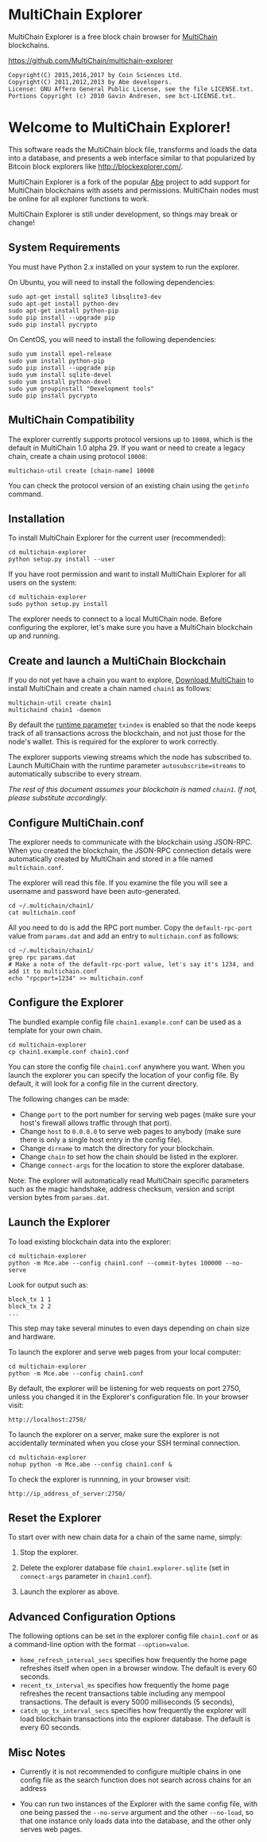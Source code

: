 MultiChain Explorer
===================

MultiChain Explorer is a free block chain browser for [MultiChain](http://www.multichain.com/) blockchains.

https://github.com/MultiChain/multichain-explorer

    Copyright(C) 2015,2016,2017 by Coin Sciences Ltd.
    Copyright(C) 2011,2012,2013 by Abe developers.
    License: GNU Affero General Public License, see the file LICENSE.txt.
    Portions Copyright (c) 2010 Gavin Andresen, see bct-LICENSE.txt.


Welcome to MultiChain Explorer!
===============================

This software reads the MultiChain block file, transforms and loads the
data into a database, and presents a web interface similar to that
popularized by Bitcoin block explorers like http://blockexplorer.com/.

MultiChain Explorer is a fork of the popular [Abe](https://github.com/bitcoin-abe/bitcoin-abe) project to add support for MultiChain blockchains with assets and permissions.  MultiChain nodes must be online for all explorer functions to work.

MultiChain Explorer is still under development, so things may break or change!


System Requirements
-------------------

You must have Python 2.x installed on your system to run the explorer.

On Ubuntu, you will need to install the following dependencies:

    sudo apt-get install sqlite3 libsqlite3-dev
    sudo apt-get install python-dev
    sudo apt-get install python-pip
    sudo pip install --upgrade pip
    sudo pip install pycrypto

On CentOS, you will need to install the following dependencies:

    sudo yum install epel-release
    sudo yum install python-pip
    sudo pip install --upgrade pip
    sudo yum install sqlite-devel
    sudo yum install python-devel
    sudo yum groupinstall "Development tools"
    sudo pip install pycrypto


MultiChain Compatibility
------------------------

The explorer currently supports protocol versions up to `10008`, which is the default in MultiChain 1.0 alpha 29. If you want or need to create a legacy chain, create a chain using protocol `10008`:

    multichain-util create [chain-name] 10008

You can check the protocol version of an existing chain using the `getinfo` command.


Installation
------------

To install MultiChain Explorer for the current user (recommended):

    cd multichain-explorer
    python setup.py install --user

If you have root permission and want to install MultiChain Explorer for all users on the system:

    cd multichain-explorer
    sudo python setup.py install

The explorer needs to connect to a local MultiChain node.  Before configuring the explorer, let's make sure you have a MultiChain blockchain up and running.


Create and launch a MultiChain Blockchain
-----------------------------------------

If you do not yet have a chain you want to explore, [Download MultiChain](http://www.multichain.com/download-install/) to install MultiChain and create a chain named ````chain1```` as follows:

    multichain-util create chain1
    multichaind chain1 -daemon

By default the [runtime parameter](http://www.multichain.com/developers/runtime-parameters/) ````txindex```` is enabled so that the node keeps track of all transactions across the blockchain, and not just those for the node's wallet. This is required for the explorer to work correctly.

The explorer supports viewing streams which the node has subscribed to.  Launch MultiChain with the runtime parameter ````autosubscribe=streams```` to automatically subscribe to every stream.

_The rest of this document assumes your blockchain is named ````chain1````. If not, please substitute accordingly._


Configure MultiChain.conf
-------------------------

The explorer needs to communicate with the blockchain using JSON-RPC.  When you created the blockchain, the JSON-RPC connection details were automatically created by MultiChain and stored in a file named ````multichain.conf````.

The explorer will read this file. If you examine the file you will see a username and password have been auto-generated.

    cd ~/.multichain/chain1/
    cat multichain.conf

All you need to do is add the RPC port number. Copy the ````default-rpc-port```` value from ````params.dat```` and add an entry to ````multichain.conf```` as follows:

    cd ~/.multichain/chain1/
    grep rpc params.dat
    # Make a note of the default-rpc-port value, let's say it's 1234, and add it to multichain.conf
    echo "rpcport=1234" >> multichain.conf


Configure the Explorer
----------------------

The bundled example config file ````chain1.example.conf```` can be used as a template for your own chain.

    cd multichain-explorer
    cp chain1.example.conf chain1.conf

You can store the config file ````chain1.conf```` anywhere you want. When you launch the explorer you can specify the location of your config file. By default, it will look for a config file in the current directory.

The following changes can be made:

* Change ````port```` to the port number for serving web pages (make sure your host's firewall allows traffic through that port).
* Change ````host```` to ````0.0.0.0```` to serve web pages to anybody (make sure there is only a single host entry in the config file).
* Change ````dirname```` to match the directory for your blockchain.
* Change ````chain```` to set how the chain should be listed in the explorer.
* Change ````connect-args```` for the location to store the explorer database.

Note: The explorer will automatically read MultiChain specific parameters such as the magic handshake, address checksum, version and script version bytes from ````params.dat````.


Launch the Explorer
-------------------

To load existing blockchain data into the explorer:

    cd multichain-explorer
    python -m Mce.abe --config chain1.conf --commit-bytes 100000 --no-serve

Look for output such as:

    block_tx 1 1
    block_tx 2 2
    ...

This step may take several minutes to even days depending on chain size and hardware.

To launch the explorer and serve web pages from your local computer:

    cd multichain-explorer
    python -m Mce.abe --config chain1.conf

By default, the explorer will be listening for web requests on port 2750, unless you changed it in the Explorer's configuration file.  In your browser visit:

    http://localhost:2750/

To launch the explorer on a server, make sure the explorer is not accidentally terminated when you close your SSH terminal connection.

    cd multichain-explorer
    nohup python -m Mce.abe --config chain1.conf &

To check the explorer is runnning, in your browser visit:

    http://ip_address_of_server:2750/


Reset the Explorer
------------------

To start over with new chain data for a chain of the same name, simply:

1. Stop the explorer.

2. Delete the explorer database file ````chain1.explorer.sqlite```` (set in ````connect-args```` parameter in ````chain1.conf````).

3. Launch the explorer as above.


Advanced Configuration Options
------------------------------

The following options can be set in the explorer config file ````chain1.conf```` or as a command-line option with the format ````--option=value````.

* ````home_refresh_interval_secs```` specifies how frequently the home page refreshes itself when open in a browser window.  The default is every 60 seconds.
* ````recent_tx_interval_ms```` specifies how frequently the home page refreshes the recent transactions table including any mempool transactions.  The default is every 5000 milliseconds (5 seconds),
* ````catch_up_tx_interval_secs```` specifies how frequently the explorer will load blockchain transactions into the explorer database.  The default is every 60 seconds.


Misc Notes
----------
* Currently it is not recommended to configure multiple chains in one config file as the search function does not search across chains for an address

* You can run two instances of the Explorer with the same config file, with one being passed the ````--no-serve```` argument and the other ````--no-load````, so that one instance only loads data into the database, and the other only serves web pages.
